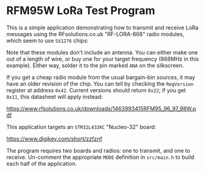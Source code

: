 # RFM95W LoRa Test Program

This is a simple application demonstrating how to transmit and receive LoRa messages using the RFsolutions.co.uk "RF-LORA-868" radio modules, which seem to use `SX1276` chips:


Note that these modules don't include an antenna. You can either make one out of a length of wire, or buy one for your target frequency (868MHz in this example). Either way, solder it to the pin marked `ANA` on the silkscreen.


If you get a cheap radio module from the usual bargain-bin sources, it may have an older revision of the chip. You can tell by checking the `RegVersion` register at address `0x42`. Current versions should return `0x22`; if you get `0x11`, this datasheet will apply instead:

https://www.rfsolutions.co.uk/downloads/1463993415RFM95_96_97_98W.pdf

This application targets an `STM32L432KC` "Nucleo-32" board:

https://www.digikey.com/short/zzfznf

The program requires two boards and radios: one to transmit, and one to receive. Un-comment the appropriate `MODE` definition in `src/main.h` to build each half of the application.

